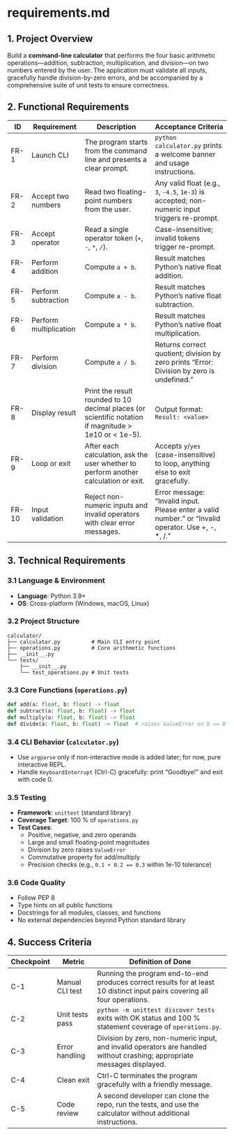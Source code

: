 # requirements.md

## 1. Project Overview
Build a **command-line calculator** that performs the four basic arithmetic operations—addition, subtraction, multiplication, and division—on two numbers entered by the user. The application must validate all inputs, gracefully handle division-by-zero errors, and be accompanied by a comprehensive suite of unit tests to ensure correctness.

## 2. Functional Requirements

| ID | Requirement | Description | Acceptance Criteria |
|---|---|---|---|
| FR-1 | Launch CLI | The program starts from the command line and presents a clear prompt. | `python calculator.py` prints a welcome banner and usage instructions. |
| FR-2 | Accept two numbers | Read two floating-point numbers from the user. | Any valid float (e.g., `3`, `-4.5`, `1e-3`) is accepted; non-numeric input triggers re-prompt. |
| FR-3 | Accept operator | Read a single operator token (`+`, `-`, `*`, `/`). | Case-insensitive; invalid tokens trigger re-prompt. |
| FR-4 | Perform addition | Compute `a + b`. | Result matches Python’s native float addition. |
| FR-5 | Perform subtraction | Compute `a - b`. | Result matches Python’s native float subtraction. |
| FR-6 | Perform multiplication | Compute `a * b`. | Result matches Python’s native float multiplication. |
| FR-7 | Perform division | Compute `a / b`. | Returns correct quotient; division by zero prints “Error: Division by zero is undefined.” |
| FR-8 | Display result | Print the result rounded to 10 decimal places (or scientific notation if magnitude > 1e10 or < 1e-5). | Output format: `Result: <value>` |
| FR-9 | Loop or exit | After each calculation, ask the user whether to perform another calculation or exit. | Accepts `y`/`yes` (case-insensitive) to loop, anything else to exit gracefully. |
| FR-10 | Input validation | Reject non-numeric inputs and invalid operators with clear error messages. | Error message: “Invalid input. Please enter a valid number.” or “Invalid operator. Use +, -, *, /.” |

## 3. Technical Requirements

### 3.1 Language & Environment
- **Language**: Python 3.9+
- **OS**: Cross-platform (Windows, macOS, Linux)

### 3.2 Project Structure
```
calculator/
├── calculator.py          # Main CLI entry point
├── operations.py          # Core arithmetic functions
├── __init__.py
└── tests/
    ├── __init__.py
    └── test_operations.py # Unit tests
```

### 3.3 Core Functions (`operations.py`)
```python
def add(a: float, b: float) -> float
def subtract(a: float, b: float) -> float
def multiply(a: float, b: float) -> float
def divide(a: float, b: float) -> float  # raises ValueError on b == 0
```

### 3.4 CLI Behavior (`calculator.py`)
- Use `argparse` only if non-interactive mode is added later; for now, pure interactive REPL.
- Handle `KeyboardInterrupt` (Ctrl-C) gracefully: print “Goodbye!” and exit with code 0.

### 3.5 Testing
- **Framework**: `unittest` (standard library)
- **Coverage Target**: 100 % of `operations.py`
- **Test Cases**:
  - Positive, negative, and zero operands
  - Large and small floating-point magnitudes
  - Division by zero raises `ValueError`
  - Commutative property for add/multiply
  - Precision checks (e.g., `0.1 + 0.2 == 0.3` within 1e-10 tolerance)

### 3.6 Code Quality
- Follow PEP 8
- Type hints on all public functions
- Docstrings for all modules, classes, and functions
- No external dependencies beyond Python standard library

## 4. Success Criteria

| Checkpoint | Metric | Definition of Done |
|---|---|---|
| C-1 | Manual CLI test | Running the program end-to-end produces correct results for at least 10 distinct input pairs covering all four operations. |
| C-2 | Unit tests pass | `python -m unittest discover tests` exits with OK status and 100 % statement coverage of `operations.py`. |
| C-3 | Error handling | Division by zero, non-numeric input, and invalid operators are handled without crashing; appropriate messages displayed. |
| C-4 | Clean exit | Ctrl-C terminates the program gracefully with a friendly message. |
| C-5 | Code review | A second developer can clone the repo, run the tests, and use the calculator without additional instructions.